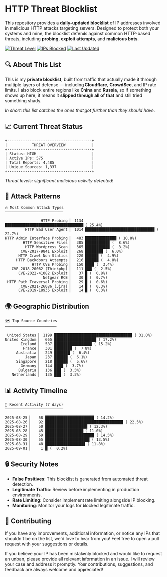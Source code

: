 # HTTP Threat Blocklist

This repository provides a **daily-updated blocklist** of IP addresses involved in malicious HTTP attacks targeting servers. Designed to protect both your systems and mine, the blocklist defends against common HTTP-based threats, including **probing**, **exploit attempts**, and **malicious bots**.

[![Threat Level](https://img.shields.io/badge/Threat%20Level-HIGH-red)](.)
[![IPs Blocked](https://img.shields.io/badge/IPs%20Blocked-575-blue)](.)
[![Last Updated](https://img.shields.io/badge/Updated-2025--09--01-brightgreen)](.)

## 🔍 About This List

This is my **private blocklist**, built from traffic that actually made it through multiple layers of defense — including **Cloudflare**, **CrowdSec**, and IP rate limits. I also block entire regions like **China** and **Russia**, so if something shows up here, it means it **slipped through all of that** and still tried something shady.

*In short: this list catches the ones that got further than they should have.*

## 📈 Current Threat Status

```
+--------------------------------------+
|           THREAT OVERVIEW            |
+--------------------------------------+
| Status: HIGH                         |
| Active IPs: 575                      |
| Total Reports: 4,485                 |
| Unique Sources: 1,337                |
+--------------------------------------+
```

*Threat levels: significant malicious activity detected!*

## 🎯 Attack Patterns

```
🔥 Most Common Attack Types
──────────────────────────

                HTTP Probing ▏ 1134 ███████████████████████████████████ ( 25.4%)
         HTTP Bad User Agent ▏ 1014 ███████████████████████████████ ( 22.7%)
HTTP Admin Interface Probing ▏  483 ██████████████ ( 10.8%)
        HTTP Sensitive Files ▏  385 ███████████ (  8.6%)
         HTTP Wordpress Scan ▏  365 ███████████ (  8.2%)
       CVE-2017-9841 Exploit ▏  268 ████████ (  6.0%)
      HTTP Crawl Non Statics ▏  220 ██████ (  4.9%)
     HTTP Backdoors Attempts ▏  216 ██████ (  4.8%)
            HTTP CVE Probing ▏  150 ████ (  3.4%)
   CVE-2018-20062 (Thinkphp) ▏  111 ███ (  2.5%)
      CVE-2022-41082 Exploit ▏   37 █ (  0.8%)
                 Netgear RCE ▏   30 █ (  0.7%)
 HTTP Path Traversal Probing ▏   29 █ (  0.6%)
       CVE-2021-26086 (Jira) ▏   14 █ (  0.3%)
      CVE-2019-18935 Exploit ▏   14 █ (  0.3%)
```

## 🌍 Geographic Distribution

```
🗺️ Top Source Countries
───────────────────────

 United States ▏ 1199 ███████████████████████████████████ ( 31.0%)
United Kingdom ▏  665 ███████████████████ ( 17.2%)
       Ireland ▏  587 █████████████████ ( 15.2%)
        France ▏  301 ████████ (  7.8%)
     Australia ▏  249 ███████ (  6.4%)
         Japan ▏  237 ██████ (  6.1%)
     Singapore ▏  218 ██████ (  5.6%)
       Germany ▏  144 ████ (  3.7%)
      Bulgaria ▏  136 ███ (  3.5%)
   Netherlands ▏  135 ███ (  3.5%)
```

## 📊 Activity Timeline

```
📅 Recent Activity (7 days)
──────────────────────────

2025-08-25 ▏   58 ██████████████████████ ( 14.2%)
2025-08-26 ▏   92 ███████████████████████████████████ ( 22.5%)
2025-08-27 ▏   50 ███████████████████ ( 12.3%)
2025-08-28 ▏   45 █████████████████ ( 11.0%)
2025-08-29 ▏   59 ██████████████████████ ( 14.5%)
2025-08-30 ▏   55 ████████████████████ ( 13.5%)
2025-08-31 ▏   48 ██████████████████ ( 11.8%)
2025-09-01 ▏    1 █ (  0.2%)
```

## 🔒 Security Notes

- **False Positives**: This blocklist is generated from automated threat detection.
- **Legitimate Traffic**: Review before implementing in production environments.
- **Rate Limiting**: Consider implement rate limiting alongside IP blocking.
- **Monitoring**: Monitor your logs for blocked legitimate traffic.

## 🤝 Contributing

If you have any improvements, additional information, or notice any IPs that shouldn't be on the list, we'd love to hear from you! Feel free to open a pull request with your suggestions or details.

If you believe your IP has been mistakenly blocked and would like to request an unban, please provide all relevant information in an issue. I will review your case and address it promptly. Your contributions, suggestions, and feedback are always welcome and appreciated!